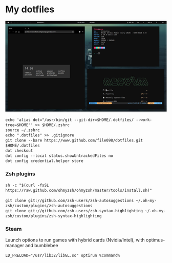 # My dotfiles

![Screenshot](screen.jpg)

```
echo 'alias dot="/usr/bin/git --git-dir=$HOME/.dotfiles/ --work-tree=$HOME"' >> $HOME/.zshrc
source ~/.zshrc
echo ".dotfiles" >> .gitignore
git clone --bare https://www.github.com/file098/dotfiles.git $HOME/.dotfiles
dot checkout
dot config --local status.showUntrackedFiles no
dot config credential.helper store
```

### Zsh plugins

```
sh -c "$(curl -fsSL https://raw.github.com/ohmyzsh/ohmyzsh/master/tools/install.sh)"

git clone git://github.com/zsh-users/zsh-autosuggestions ~/.oh-my-zsh/custom/plugins/zsh-autosuggestions
git clone git://github.com/zsh-users/zsh-syntax-highlighting ~/.oh-my-zsh/custom/plugins/zsh-syntax-highlighting
```

### Steam
Launch options to run games with hybrid cards (Nvidia/Intel), with optimus-manager and bumblebee
```
LD_PRELOAD="/usr/lib32/libGL.so" optirun %command%
```
